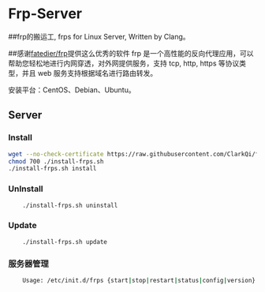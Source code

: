 Frp-Server
===========
##frp的搬运工, frps for Linux Server, Written by Clang。


##感谢[fatedier/frp](https://github.com/fatedier/frp)提供这么优秀的软件
frp 是一个高性能的反向代理应用，可以帮助您轻松地进行内网穿透，对外网提供服务，支持 tcp, http, https 等协议类型，并且 web 服务支持根据域名进行路由转发。

安装平台：CentOS、Debian、Ubuntu。


Server
------

### Install

```Bash
wget --no-check-certificate https://raw.githubusercontent.com/ClarkQi/frp-install/main/frps/install-frps.sh -O ./install-frps.sh
chmod 700 ./install-frps.sh
./install-frps.sh install
```

### UnInstall
```Bash
    ./install-frps.sh uninstall
```
### Update
```Bash
    ./install-frps.sh update
```
### 服务器管理
```Bash
    Usage: /etc/init.d/frps {start|stop|restart|status|config|version}
```

